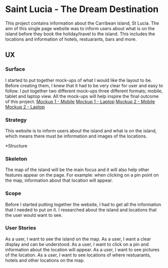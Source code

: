 # Saint Lucia - The Dream Destination

This project contains information about the Carribean island, St Lucia. 
The aim of this single page website was to inform users about what 
is on the island before they book the holiday/travel to the island. This includes
the locations and information of hotels, restuarants, bars and more.

## UX
### Surface
I started to put together mock-ups of what I would like the layout to be. Before 
creating them, I knew that it had to be very clear for user and easy to follow. 
I put together two different mock-ups three different formats; mobile, tablet and 
laptop view. All the mock-ups will help inspire the final outcome of this project. 
[Mockup 1 - Mobile](https://github.com/katerinaelsasser/st-lucia-destination/blob/master/asscets/images/laptop-mockup.jpg)
[Mockup 1 - Laptop](https://github.com/katerinaelsasser/st-lucia-destination/blob/master/asscets/images/laptop-mockup.jpg)
[Mockup 2 - Mobile](https://github.com/katerinaelsasser/st-lucia-destination/blob/master/asscets/images/mobile-phone-mockup_1.jpg)
[Mockup 2 - Laptop](https://github.com/katerinaelsasser/st-lucia-destination/blob/master/asscets/images/laptop-mockup_1.jpg)
### Strategy
This website is to inform users about the island and what is on the island, which means
there must be information and images of the locations. 

*Structure

### Skeleton
The map of the island will be the main focus and it will also help other features
appear on the page. For example: when clicking on a pin point on the map, information
about that location will appear.

### Scope
Before I started putting together the website, I had to get all the information
that I needed to put on it. I researched about the island and locations that 
the user would want to see.

### User Stories
As a user, I want to see the island on the map.
As a user, I want a clear display and can be understood.
As a user, I want to click on a pin and information about the location will appear.
As a user, I want to see pictures of the location.
As a user, I want to see locations of where restuarants, hotels and other locations on the map.